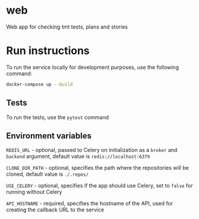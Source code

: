 # web
Web app for checking tmt tests, plans and stories
# Run instructions
To run the service locally for development purposes, use the following command:
```bash
docker-compose up --build
```
## Tests
To run the tests, use the `pytest` command
## Environment variables
`REDIS_URL` - optional, passed to Celery on initialization as a `broker` and `backend` argument, 
default value is `redis://localhost:6379`

`CLONE_DIR_PATH` - optional, specifies the path where the repositories will be cloned, default value is `./.repos/`

`USE_CELERY` - optional, specifies if the app should use Celery, set to `false` for running without Celery

`API_HOSTNAME` - required, specifies the hostname of the API, used for creating the callback URL to the service
